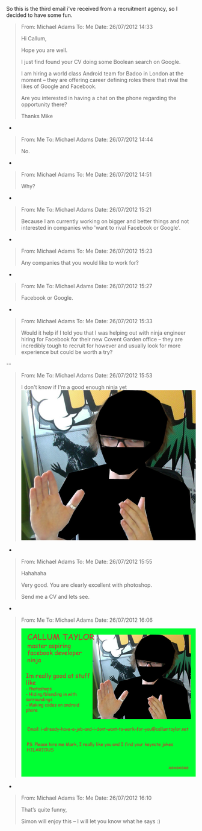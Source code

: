 So this is the third email i've received from a recruitment agency, so I decided to have some fun.

>From: Michael Adams
>To: Me
>Date: 26/07/2012 14:33
>
>Hi Callum,
>
>Hope you are well.
>
>I just find found your CV doing some Boolean search on Google.
>
>I am hiring a world class Android team for Badoo in London at the moment – they are offering career defining roles there that rival the likes of Google and Facebook.
>
>Are you interested in having a chat on the phone regarding the opportunity there?
>
>Thanks
>Mike

-

>From: Me
>To: Michael Adams
>Date: 26/07/2012 14:44
>
>No.

-

>From: Michael Adams
>To: Me
>Date: 26/07/2012 14:51
>
>Why?

-

>From: Me
>To: Michael Adams
>Date: 26/07/2012 15:21
>
>Because I am currently working on bigger and better things and not interested in companies who 'want to rival Facebook or Google'.

-

>From: Michael Adams
>To: Me
>Date: 26/07/2012 15:23
>
>Any companies that you would like to work for?

-

>From: Me
>To: Michael Adams
>Date: 26/07/2012 15:27
>
>Facebook or Google.

-

>From: Michael Adams
>To: Me
>Date: 26/07/2012 15:33
>
>Would it help if I told you that I was helping out with ninja engineer hiring for Facebook for their new Covent Garden office – they are incredibly tough to 
recruit for however and usually look for more experience but could be worth a try?

--

>From: Me
>To: Michael Adams
>Date: 26/07/2012 15:53
>
>I don't know if I'm a good enough ninja yet
>![im a ninja](/images/ninja.jpeg)

-

>From: Michael Adams
>To: Me
>Date: 26/07/2012 15:55
>
>Hahahaha
>
>Very good. You are clearly excellent with photoshop.
>
>Send me a CV and lets see.

-

>From: Me
>To: Michael Adams
>Date: 26/07/2012 16:06
>
>![cv](/images/cv.png)

-

>From: Michael Adams
>To: Me
>Date: 26/07/2012 16:10
>
>That’s quite funny,
> 
>Simon will enjoy this – I will let you know what he says :)
